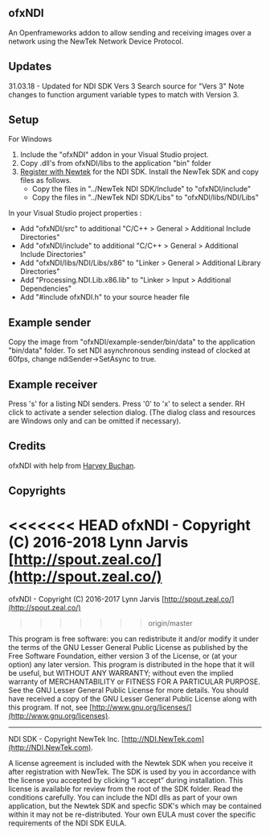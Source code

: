 ## ofxNDI
An Openframeworks addon to allow sending and receiving images over a network using the NewTek Network Device Protocol.

## Updates
31.03.18 - Updated for NDI SDK Vers 3
Search source for "Vers 3"
Note changes to function argument variable types to match with Version 3.

## Setup

For Windows

1. Include the "ofxNDI" addon in your Visual Studio project.
2. Copy .dll's from ofxNDI/libs to the application "bin" folder
3. [Register with Newtek](http://pages.newtek.com/NDI-Developers.html) for the NDI SDK. Install the NewTek SDK and copy files as follows.
	- Copy the files in  "../NewTek NDI SDK/Include" to "ofxNDI/include"
	- Copy the files in "../NewTek NDI SDK/Libs" to "ofxNDI/libs/NDI/Libs"

In your Visual Studio project properties :

- Add "ofxNDI/src" to additional "C/C++ > General > Additional Include Directories"
- Add "ofxNDI/include" to additional "C/C++ > General > Additional Include Directories"
- Add "ofxNDI/libs/NDI/Libs/x86" to "Linker > General > Additional Library Directories"
- Add "Processing.NDI.Lib.x86.lib" to "Linker > Input > Additional Dependencies"
- Add "#include ofxNDI.h" to your source header file

## Example sender
Copy the image from "ofxNDI/example-sender/bin/data" to the application "bin/data" folder.
To set NDI asynchronous sending instead of clocked at 60fps, change ndiSender->SetAsync to true.

## Example receiver
Press 's' for a listing NDI senders. Press '0' to 'x' to select a sender. 
RH click to activate a sender selection dialog.
(The dialog class and resources are Windows only and can be omitted if necessary).

## Credits
ofxNDI with help from [Harvey Buchan](https://github.com/Harvey3141).

## Copyrights
<<<<<<< HEAD
ofxNDI - Copyright (C) 2016-2018 Lynn Jarvis [http://spout.zeal.co/](http://spout.zeal.co/)
=======
ofxNDI - Copyright (C) 2016-2017 Lynn Jarvis [http://spout.zeal.co/](http://spout.zeal.co/)
>>>>>>> origin/master

This program is free software: you can redistribute it and/or modify it under the terms of the GNU Lesser  General Public License as published by the Free Software Foundation, either version 3 of the License, or (at your option) any later version.
This program is distributed in the hope that it will be useful, but WITHOUT ANY WARRANTY; without even the implied warranty of MERCHANTABILITY or FITNESS FOR A PARTICULAR PURPOSE.  See the GNU Lesser General Public License for more details. 
You should have received a copy of the GNU Lesser General Public License along with this program.  If not, see [http://www.gnu.org/licenses/](http://www.gnu.org/licenses).

----------------------
NDI SDK - Copyright NewTek Inc. [http://NDI.NewTek.com](http://NDI.NewTek.com).

A license agreement is included with the Newtek SDK when you receive it after registration with NewTek.
The SDK is used by you in accordance with the license you accepted by clicking “I accept” during installation. This license is available for review from the root of the SDK folder.
Read the conditions carefully. You can include the NDI dlls as part of your own application, but the Newtek SDK and specfic SDK's which may be contained within it may not be re-distributed.
Your own EULA must cover the specific requirements of the NDI SDK EULA.

